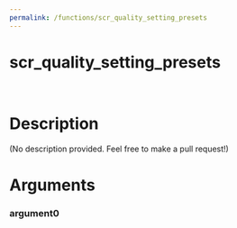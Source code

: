 ```yaml
---
permalink: /functions/scr_quality_setting_presets
---
```

# scr_quality_setting_presets  
&nbsp;  
# Description  
(No description provided. Feel free to make a pull request!) 
&nbsp;  
# Arguments
### argument0

&nbsp;    


